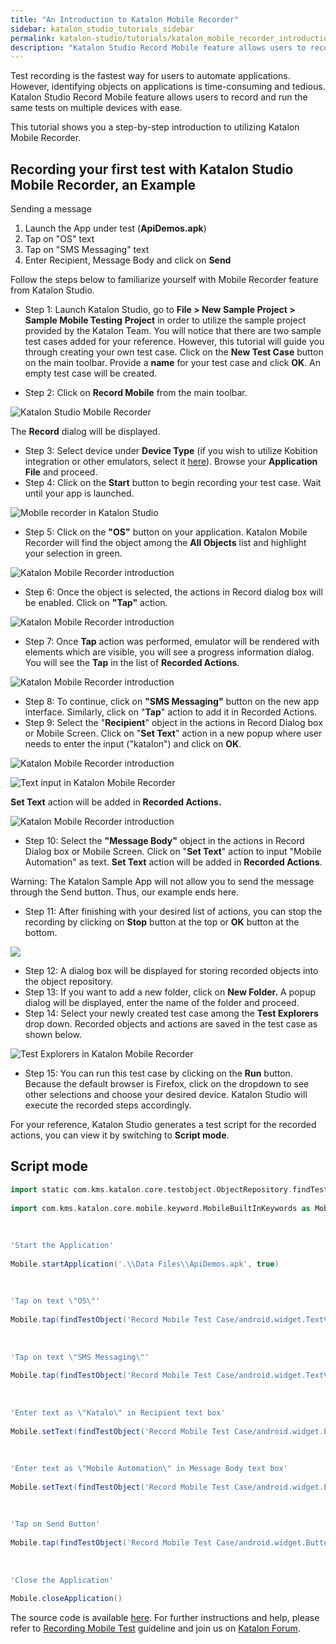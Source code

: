 ```yaml
---
title: "An Introduction to Katalon Mobile Recorder"
sidebar: katalon_studio_tutorials_sidebar
permalink: katalon-studio/tutorials/katalon_mobile_recorder_introduction.html
description: "Katalon Studio Record Mobile feature allows users to record and run the same tests on multiple devices. This is an introduction to Katalon Mobile Recorder."
---
```

Test recording is the fastest way for users to automate applications. However, identifying objects on applications is time-consuming and tedious. Katalon Studio Record Mobile feature allows users to record and run the same tests on multiple devices with ease.

This tutorial shows you a step-by-step introduction to utilizing Katalon Mobile Recorder.

Recording your first test with Katalon Studio Mobile Recorder, an Example
-------------------------------------------------------------------------

Sending a message

1.  Launch the App under test (**ApiDemos.apk**)
2.  Tap on "OS" text
3.  Tap on "SMS Messaging" text
4.  Enter Recipient, Message Body and click on **Send**

Follow the steps below to familiarize yourself with Mobile Recorder feature from Katalon Studio.

*   Step 1: Launch Katalon Studio, go to **File > New Sample Project > Sample Mobile Testing** **Project** in order to utilize the sample project provided by the Katalon Team. You will notice that there are two sample test cases added for your reference. However, this tutorial will guide you through creating your own test case. Click on the **New Test Case** button on the main toolbar. Provide a **name** for your test case and click **OK**. An empty test case will be created.

*   Step 2: Click on **Record Mobile** from the main toolbar.

![Katalon Studio Mobile Recorder](../../images/katalon-studio/tutorials/katalon_mobile_recorder_introduction/Katalon-Mobile-Recorder.png)

The **Record** dialog will be displayed.

*   Step 3: Select device under **Device Type** (if you wish to utilize Kobition integration or other emulators, select it [here](https://docs.katalon.com/display/KD/Mobile+Testing+with+Kobiton+Devices)). Browse your **Application File** and proceed.
*   Step 4: Click on the **Start** button to begin recording your test case. Wait until your app is launched.

![Mobile recorder in Katalon Studio](../../images/katalon-studio/tutorials/katalon_mobile_recorder_introduction/Mobile-Recorder-in-Katalon-Studio-4.png)

*   Step 5: Click on the **"OS"** button on your application. Katalon Mobile Recorder will find the object among the **All Objects** list and highlight your selection in green.

![Katalon Mobile Recorder introduction](../../images/katalon-studio/tutorials/katalon_mobile_recorder_introduction/Mobile-Recorder-in-Katalon-Studio-5.png)

*   Step 6: Once the object is selected, the actions in Record dialog box will be enabled. Click on **"Tap"** action.

![Katalon Mobile Recorder introduction](../../images/katalon-studio/tutorials/katalon_mobile_recorder_introduction/Mobile-Recorder-in-Katalon-Studio-6.png)

*   Step 7: Once **Tap** action was performed, emulator will be rendered with elements which are visible, you will see a progress information dialog. You will see the **Tap** in the list of **Recorded Actions**.

![Katalon Mobile Recorder introduction](../../images/katalon-studio/tutorials/katalon_mobile_recorder_introduction/Mobile-Recorder-in-Katalon-Studio-7.png)

*   Step 8: To continue, click on **"SMS Messaging"** button on the new app interface. Similarly, click on "**Tap**" action to add it in Recorded Actions.
*   Step 9: Select the "**Recipient**" object in the actions in Record Dialog box or Mobile Screen. Click on "**Set Text**" action in a new popup where user needs to enter the input ("katalon") and click on **OK**.

![Katalon Mobile Recorder introduction](../../images/katalon-studio/tutorials/katalon_mobile_recorder_introduction/Mobile-Recorder-in-Katalon-Studio-9.png)

![Text input in Katalon Mobile Recorder](../../images/katalon-studio/tutorials/katalon_mobile_recorder_introduction/Set-Text-in-Mobile-Recorder-in-Katalon-Studio.png)

**Set Text** action will be added in **Recorded Actions.**

![Katalon Mobile Recorder introduction](../../images/katalon-studio/tutorials/katalon_mobile_recorder_introduction/Mobile-Recorder-in-Katalon-Studio-101.png)

*   Step 10: Select the **"Message Body"** object in the actions in Record Dialog box or Mobile Screen. Click on "**Set Text**" action to input "Mobile Automation" as text. **Set Text** action will be added in **Recorded Actions**.

Warning: The Katalon Sample App will not allow you to send the message through the Send button. Thus, our example ends here.

*   Step 11: After finishing with your desired list of actions, you can stop the recording by clicking on **Stop** button at the top or **OK** button at the bottom.

![](../../images/katalon-studio/tutorials/katalon_mobile_recorder_introduction/Mobile-Recorder-in-Katalon-Studio-11.png)

*   Step 12: A dialog box will be displayed for storing recorded objects into the object repository.
*   Step 13: If you want to add a new folder, click on **New Folder.** A popup dialog will be displayed, enter the name of the folder and proceed.
*   Step 14: Select your newly created test case among the **Test Explorers** drop down. Recorded objects and actions are saved in the test case as shown below.

![Test Explorers in Katalon Mobile Recorder](../../images/katalon-studio/tutorials/katalon_mobile_recorder_introduction/Recording-your-first-test-with-Katalon-Studio-Mobile-Recorder-151.png)

*   Step 15: You can run this test case by clicking on the **Run** button. Because the default browser is Firefox, click on the dropdown to see other selections and choose your desired device. Katalon Studio will execute the recorded steps accordingly.

For your reference, Katalon Studio generates a test script for the recorded actions, you can view it by switching to **Script mode**.

Script mode
-----------

```groovy
import static com.kms.katalon.core.testobject.ObjectRepository.findTestObject
 
import com.kms.katalon.core.mobile.keyword.MobileBuiltInKeywords as Mobile
 
 
 
'Start the Application'
 
Mobile.startApplication('.\\Data Files\\ApiDemos.apk', true)
 
 
 
'Tap on text \"OS\"'
 
Mobile.tap(findTestObject('Record Mobile Test Case/android.widget.TextView8 - OS'), 60)
 
 
 
'Tap on text \"SMS Messaging\"'
 
Mobile.tap(findTestObject('Record Mobile Test Case/android.widget.TextView4 - SMS Messaging'), 60)
 
 
 
'Enter text as \"Katalo\" in Recipient text box'
 
Mobile.setText(findTestObject('Record Mobile Test Case/android.widget.EditText0'), 'katalon', 60)
 
 
 
'Enter text as \"Mobile Automation\" in Message Body text box'
 
Mobile.setText(findTestObject('Record Mobile Test Case/android.widget.EditText1'), 'Mobile Automation', 60)
 
 
 
'Tap on Send Button'
 
Mobile.tap(findTestObject('Record Mobile Test Case/android.widget.Button0 - Send'), 60)
 
 
 
'Close the Application'
 
Mobile.closeApplication()

```

The source code is available [here](https://github.com/katalon-studio/katalon-mobile-automation). For further instructions and help, please refer to [Recording Mobile Test](https://docs.katalon.com/x/RwnR) guideline and join us on [Katalon Forum](http://forum.katalon.com/).
